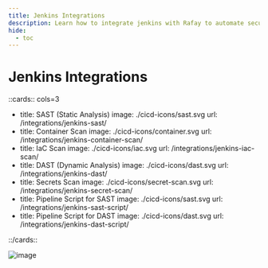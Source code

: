 ```yaml
---
title: Jenkins Integrations
description: Learn how to integrate jenkins with Rafay to automate security testing and deployment of your applications.
hide:
  - toc
---
```


<style>
.nt-card .nt-card-image{
  color: #005BFF;
}

.nt-card-title {
    text-align: -webkit-center;
}
</style>

# Jenkins Integrations

::cards:: cols=3

- title: SAST (Static Analysis)
  image: ./cicd-icons/sast.svg
  url: /integrations/jenkins-sast/
- title: Container Scan
  image: ./cicd-icons/container.svg
  url: /integrations/jenkins-container-scan/
- title: IaC Scan
  image: ./cicd-icons/iac.svg
  url: /integrations/jenkins-iac-scan/
- title: DAST (Dynamic Analysis)
  image: ./cicd-icons/dast.svg
  url: /integrations/jenkins-dast/
- title: Secrets Scan
  image: ./cicd-icons/secret-scan.svg
  url: /integrations/jenkins-secret-scan/
- title: Pipeline Script for SAST
  image: ./cicd-icons/sast.svg
  url: /integrations/jenkins-sast-script/
- title: Pipeline Script for DAST
  image: ./cicd-icons/dast.svg
  url: /integrations/jenkins-dast-script/

::/cards::

![image](https://i.ibb.co/cSX9f6VR/image.png)